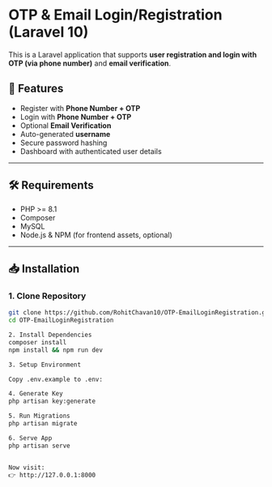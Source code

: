 # OTP & Email Login/Registration (Laravel 10)

This is a Laravel application that supports **user registration and login with OTP (via phone number)** and **email verification**.

## 🚀 Features
- Register with **Phone Number + OTP**
- Login with **Phone Number + OTP**
- Optional **Email Verification**
- Auto-generated **username**
- Secure password hashing
- Dashboard with authenticated user details

---

## 🛠️ Requirements
- PHP >= 8.1
- Composer
- MySQL
- Node.js & NPM (for frontend assets, optional)

---

## 📥 Installation

### 1. Clone Repository
```bash
git clone https://github.com/RohitChavan10/OTP-EmailLoginRegistration.git
cd OTP-EmailLoginRegistration

2. Install Dependencies
composer install
npm install && npm run dev

3. Setup Environment

Copy .env.example to .env:

4. Generate Key
php artisan key:generate

5. Run Migrations
php artisan migrate

6. Serve App
php artisan serve


Now visit:
👉 http://127.0.0.1:8000

